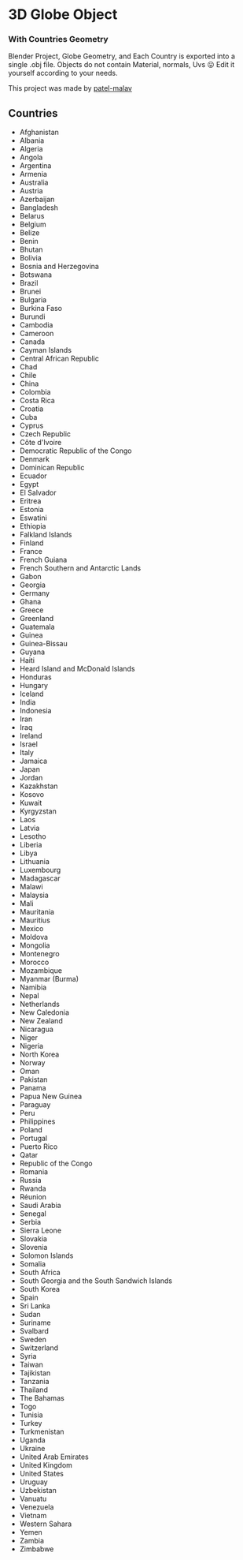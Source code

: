 # 3D Globe Object
### With Countries Geometry
Blender Project, Globe Geometry, and Each Country is exported into a single .obj file.
Objects do not contain Material, normals, Uvs 😛 Edit it yourself according to your needs.

This project was made by [patel-malav](https://github.com/patel-malav)

## Countries
* Afghanistan
* Albania
* Algeria
* Angola
* Argentina
* Armenia
* Australia
* Austria
* Azerbaijan
* Bangladesh
* Belarus
* Belgium
* Belize
* Benin
* Bhutan
* Bolivia
* Bosnia and Herzegovina
* Botswana
* Brazil
* Brunei
* Bulgaria
* Burkina Faso
* Burundi
* Cambodia
* Cameroon
* Canada
* Cayman Islands
* Central African Republic
* Chad
* Chile
* China
* Colombia
* Costa Rica
* Croatia
* Cuba
* Cyprus
* Czech Republic
* Côte d'Ivoire
* Democratic Republic of the Congo
* Denmark
* Dominican Republic
* Ecuador
* Egypt
* El Salvador
* Eritrea
* Estonia
* Eswatini
* Ethiopia
* Falkland Islands 
* Finland
* France
* French Guiana
* French Southern and Antarctic Lands
* Gabon
* Georgia
* Germany
* Ghana
* Greece
* Greenland
* Guatemala
* Guinea
* Guinea-Bissau
* Guyana
* Haiti
* Heard Island and McDonald Islands
* Honduras
* Hungary
* Iceland
* India
* Indonesia
* Iran
* Iraq
* Ireland
* Israel
* Italy
* Jamaica
* Japan
* Jordan
* Kazakhstan
* Kosovo
* Kuwait
* Kyrgyzstan
* Laos
* Latvia
* Lesotho
* Liberia
* Libya
* Lithuania
* Luxembourg
* Madagascar
* Malawi
* Malaysia
* Mali
* Mauritania
* Mauritius
* Mexico
* Moldova
* Mongolia
* Montenegro
* Morocco
* Mozambique
* Myanmar (Burma)
* Namibia
* Nepal
* Netherlands
* New Caledonia
* New Zealand
* Nicaragua
* Niger
* Nigeria
* North Korea
* Norway
* Oman
* Pakistan
* Panama
* Papua New Guinea
* Paraguay
* Peru
* Philippines
* Poland
* Portugal
* Puerto Rico
* Qatar
* Republic of the Congo
* Romania
* Russia
* Rwanda
* Réunion
* Saudi Arabia
* Senegal
* Serbia
* Sierra Leone
* Slovakia
* Slovenia
* Solomon Islands
* Somalia
* South Africa
* South Georgia and the South Sandwich Islands
* South Korea
* Spain
* Sri Lanka
* Sudan
* Suriname
* Svalbard
* Sweden
* Switzerland
* Syria
* Taiwan
* Tajikistan
* Tanzania
* Thailand
* The Bahamas
* Togo
* Tunisia
* Turkey
* Turkmenistan
* Uganda
* Ukraine
* United Arab Emirates
* United Kingdom
* United States
* Uruguay
* Uzbekistan
* Vanuatu
* Venezuela
* Vietnam
* Western Sahara
* Yemen
* Zambia
* Zimbabwe
